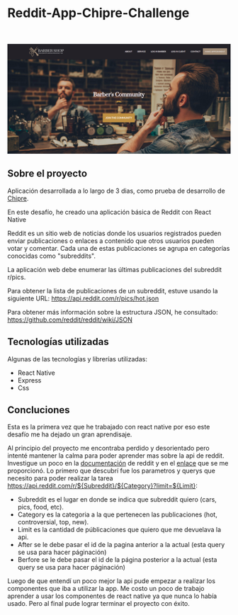 # Reddit-App-Chipre-Challenge
<br> </br>
![proyect](https://github.com/Eduardo871/Landing-Page-Coca-Cola/blob/main/images/Screenshot%20from%202021-07-01%2011-17-39.png?raw=true)


## Sobre el proyecto

Aplicación desarrollada a lo largo de 3 dias, como prueba de desarrollo de [Chipre](www.chiper.co). 

En este desafío, he creado una aplicación básica de Reddit con React Native

Reddit es un sitio web de noticias donde los usuarios registrados pueden enviar publicaciones o enlaces a contenido que otros usuarios pueden votar y comentar. Cada una de estas publicaciones se agrupa en categorías conocidas como "subreddits".

La aplicación web debe enumerar las últimas publicaciones del subreddit r/pics.

Para obtener la lista de publicaciones de un subreddit, estuve usando la siguiente URL: https://api.reddit.com/r/pics/hot.json

Para obtener más información sobre la estructura JSON, he consultado: https://github.com/reddit/reddit/wiki/JSON 

## Tecnologías utilizadas

Algunas de las tecnologías y librerías utilizadas:

- React Native
- Express
- Css

## Concluciones
Esta es la primera vez que he trabajado con react native por eso este desafío me ha dejado un gran aprendisaje.

Al principio del proyecto me encontraba perdido y desorientado pero intenté mantener la calma para poder aprender mas sobre la api de reddit. 
Investigue un poco en la [documentación](https://www.reddit.com/dev/api/) de reddit y en el [enlace](https://github.com/reddit/reddit/wiki/JSON) que se me proporcionó. 
Lo primero que descubrí fue  los parametros y querys que necesito para poder realizar la tarea https://api.reddit.com/r/${Subreddit}/${Category}?limit=${Limit}:

- Subreddit es el lugar en donde se indica que subreddit quiero (cars, pics, food, etc).
- Category es la categoria a la que pertenecen las publicaciones (hot, controversial, top, new).
- Limit es la cantidad de públicaciones que quiero que me devuelava la api.
- After se le debe pasar el id de la pagina anterior a la actual (esta query se usa para hacer páginación)
- Berfore se le debe pasar el id de la página posterior a la actual (esta query se usa para hacer páginación)

Luego de que entendí un poco mejor la api pude empezar a realizar los componentes que iba a utilizar la app. Me costo un poco de trabajo aprender a usar los componentes de react native ya que nunca lo había usado. Pero al final pude lograr terminar el proyecto con éxito.

